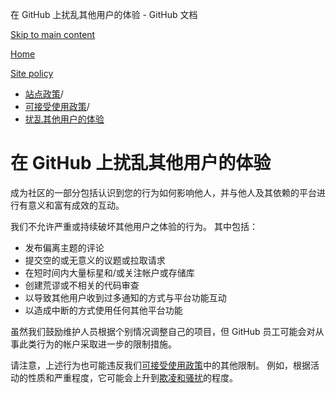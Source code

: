 在 GitHub 上扰乱其他用户的体验 - GitHub 文档

[Skip to main content](#main-content)

[Home](/zh)

[Site policy](/zh/site-policy)

* [站点政策](/zh/site-policy)/
* [可接受使用政策](/zh/site-policy/acceptable-use-policies)/
* [扰乱其他用户的体验](/zh/site-policy/acceptable-use-policies/github-disrupting-the-experience-of-other-users)

在 GitHub 上扰乱其他用户的体验
==========

成为社区的一部分包括认识到您的行为如何影响他人，并与他人及其依赖的平台进行有意义和富有成效的互动。

我们不允许严重或持续破坏其他用户之体验的行为。 其中包括：

* 发布偏离主题的评论
* 提交空的或无意义的议题或拉取请求
* 在短时间内大量标星和/或关注帐户或存储库
* 创建荒谬或不相关的代码审查
* 以导致其他用户收到过多通知的方式与平台功能互动
* 以造成中断的方式使用任何其他平台功能

虽然我们鼓励维护人员根据个别情况调整自己的项目，但 GitHub 员工可能会对从事此类行为的帐户采取进一步的限制措施。

请注意，上述行为也可能违反我们[可接受使用政策](/zh/site-policy/acceptable-use-policies/github-acceptable-use-policies)中的其他限制。 例如，根据活动的性质和严重程度，它可能会上升到[欺凌和骚扰](/zh/site-policy/acceptable-use-policies/github-bullying-and-harassment)的程度。
